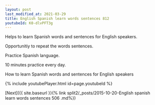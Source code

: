 ```yaml
---
layout: post
last_modified_at: 2021-03-29
title: English Spanish learn words sentences 812 
youtubeId: K0-dlvPFT3g
---
```

 
 
Helps to learn Spanish words and sentences for English speakers.

Opportunitiy to repeat the words sentences. 

Practice Spanish language. 
 
10 minutes practice every day. 
 
How to learn Spanish words and sentences for English speakers 
 
{% include youtubePlayer.html id=page.youtubeId %}
 
 
[Next]({{ site.baseurl }}{% link  split2/_posts/2015-10-20-English spanish learn words sentences 506 .md%})
 

